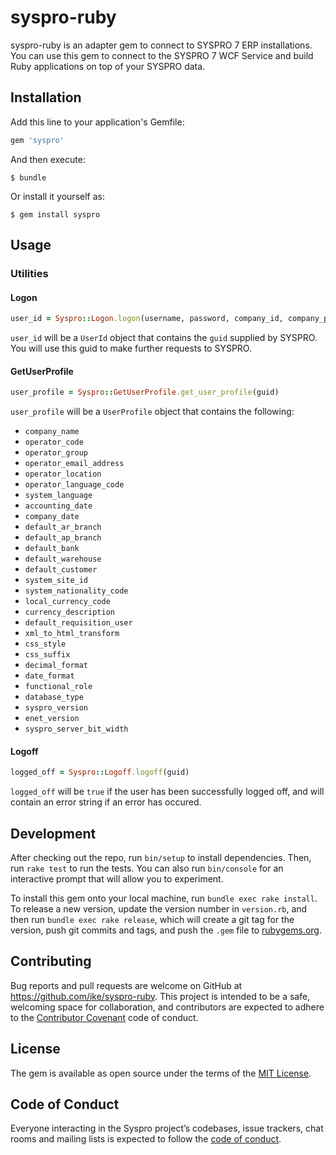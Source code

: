 # syspro-ruby

syspro-ruby is an adapter gem to connect to SYSPRO 7 ERP installations. You can use this gem to connect to the SYSPRO 7 WCF Service and build Ruby applications on top of your SYSPRO data.

## Installation

Add this line to your application's Gemfile:

```ruby
gem 'syspro'
```

And then execute:

    $ bundle

Or install it yourself as:

    $ gem install syspro

## Usage

### Utilities

#### Logon

```rb
user_id = Syspro::Logon.logon(username, password, company_id, company_password)
```
`user_id` will be a `UserId` object that contains the `guid` supplied by SYSPRO. You will use this guid to make further requests to SYSPRO.

#### GetUserProfile

```rb
user_profile = Syspro::GetUserProfile.get_user_profile(guid)
```
`user_profile` will be a `UserProfile` object that contains the following:
  - `company_name`
  - `operator_code`
  - `operator_group`
  - `operator_email_address`
  - `operator_location`
  - `operator_language_code`
  - `system_language`
  - `accounting_date`
  - `company_date`
  - `default_ar_branch`
  - `default_ap_branch`
  - `default_bank`
  - `default_warehouse`
  - `default_customer`
  - `system_site_id`
  - `system_nationality_code`
  - `local_currency_code`
  - `currency_description`
  - `default_requisition_user`
  - `xml_to_html_transform`
  - `css_style`
  - `css_suffix`
  - `decimal_format`
  - `date_format`
  - `functional_role`
  - `database_type`
  - `syspro_version`
  - `enet_version`
  - `syspro_server_bit_width`

#### Logoff

```rb
logged_off = Syspro::Logoff.logoff(guid)
```
`logged_off` will be `true` if the user has been successfully logged off, and will contain an error string if an error has occured.

## Development

After checking out the repo, run `bin/setup` to install dependencies. Then, run `rake test` to run the tests. You can also run `bin/console` for an interactive prompt that will allow you to experiment.

To install this gem onto your local machine, run `bundle exec rake install`. To release a new version, update the version number in `version.rb`, and then run `bundle exec rake release`, which will create a git tag for the version, push git commits and tags, and push the `.gem` file to [rubygems.org](https://rubygems.org).

## Contributing

Bug reports and pull requests are welcome on GitHub at https://github.com/ike/syspro-ruby. This project is intended to be a safe, welcoming space for collaboration, and contributors are expected to adhere to the [Contributor Covenant](http://contributor-covenant.org) code of conduct.

## License

The gem is available as open source under the terms of the [MIT License](https://opensource.org/licenses/MIT).

## Code of Conduct

Everyone interacting in the Syspro project’s codebases, issue trackers, chat rooms and mailing lists is expected to follow the [code of conduct](https://github.com/ike/syspro-ruby/blob/master/CODE_OF_CONDUCT.md).
